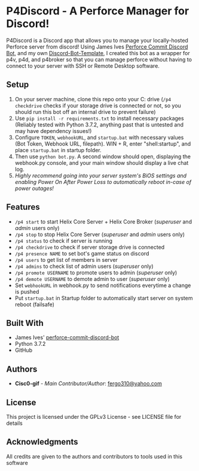 # P4Discord - A Perforce Manager for Discord!

P4Discord is a Discord app that allows you to manage your locally-hosted Perforce server from discord! Using James Ives [Perforce Commit Discord Bot](https://github.com/JamesIves/perforce-commit-discord-bot), and my own [Discord-Bot-Template](https://github.com/Cisc0-gif/Discord-Bot-Template), I created this bot as a wrapper for p4v, p4d, and p4broker so that you can manage perforce without having to connect to your server with SSH or Remote Desktop software.

## Setup

1. On your server machine, clone this repo onto your C: drive (```/p4 checkdrive``` checks if your storage drive is connected or not, so you should run this bot off an internal drive to prevent failure)
2. Use ```pip install -r requirements.txt``` to install necessary packages (Reliably tested with Python 3.7.2, anything past that is untested and may have dependency issues!)
3. Configure ```TOKEN```, ```webhookURL```, and ```startup.bat``` with necessary values (Bot Token, Webhook URL, filepath). WIN + R, enter "shell:startup", and place ```startup.bat``` in startup folder.
4. Then use ```python bot.py```. A second window should open, displaying the webhook.py console, and your main window should display a live chat log.
5. *Highly recommend going into your server system's BiOS settings and enabling Power On After Power Loss to automatically reboot in-case of power outages!*

## Features

* ```/p4 start``` to start Helix Core Server + Helix Core Broker (*superuser* and *admin* users only)
* ```/p4 stop``` to stop Helix Core Server (*superuser* and *admin* users only)
* ```/p4 status``` to check if server is running
* ```/p4 checkdrive``` to check if server storage drive is connected
* ```/p4 presence NAME``` to set bot's game status on discord
* ```/p4 users``` to get list of members in server
* ```/p4 admins``` to check list of admin users (*superuser* only)
* ```/p4 promote USERNAME``` to promote users to admin (*superuser* only)
* ```/p4 demote USERNAME``` to demote admin to user (*superuser* only)
* Set ```webhookURL``` in webhook.py to send notifications everytime a change is pushed
* Put ```startup.bat``` in Startup folder to automatically start server on system reboot (failsafe)

## Built With

* James Ives' [perforce-commit-discord-bot](https://github.com/JamesIves/perforce-commit-discord-bot)
* Python 3.7.2
* GitHub

## Authors

* **Cisc0-gif** - *Main Contributor/Author*: fergo310@yahoo.com

## License

This project is licensed under the GPLv3 License - see LICENSE file for details


## Acknowledgments

All credits are given to the authors and contributors to tools used in this software
